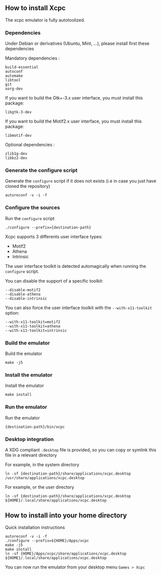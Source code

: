 ## How to install Xcpc

The xcpc emulator is fully autotoolized.

### Dependencies

Under Debian or derivatives (Ubuntu, Mint, ...), please install first these dependencies

Mandatory dependencies :

```
build-essential
autoconf
automake
libtool
git
xorg-dev
```

If you want to build the Gtk+-3.x user interface, you must install this package:

```
libgtk-3-dev
```

If you want to build the Motif2.x user interface, you must install this package:

```
libmotif-dev
```

Optional dependencies :

```
zlib1g-dev
libbz2-dev
```

### Generate the configure script

Generate the `configure` script if it does not exists (i.e in case you just have cloned the repository)

```
autoreconf -v -i -f
```

### Configure the sources

Run the `configure` script

```
./configure --prefix={destination-path}
```

Xcpc supports 3 differents user interface types:

  - Motif2
  - Athena
  - Intrinsic

The user interface toolkit is detected automagically when running the `configure` script.

You can disable the support of a specific toolkit:

```
--disable-motif2
--disable-athena
--disable-intrinsic
```

You can also force the user interface toolkit with the `--with-x11-toolkit` option:

```
--with-x11-toolkit=motif2
--with-x11-toolkit=athena
--with-x11-toolkit=intrinsic
```

### Build the emulator

Build the emulator

```
make -j5
```

### Install the emulator

Install the emulator

```
make install
```

### Run the emulator

Run the emulator

```
{destination-path}/bin/xcpc
```

### Desktop integration

A XDG compliant `.desktop` file is provided, so you can copy or symlink this file in a relevant directory

For example, in the system directory

```
ln -sf {destination-path}/share/applications/xcpc.desktop /usr/share/applications/xcpc.desktop
```

For example, or the user directory

```
ln -sf {destination-path}/share/applications/xcpc.desktop ${HOME}/.local/share/applications/xcpc.desktop
```

## How to install into your home directory

Quick installation instructions

```
autoreconf -v -i -f
./configure --prefix=${HOME}/Apps/xcpc
make -j5
make install
ln -sf {HOME}/Apps/xcpc/share/applications/xcpc.desktop ${HOME}/.local/share/applications/xcpc.desktop
```

You can now run the emulator from your desktop menu `Games > Xcpc`
